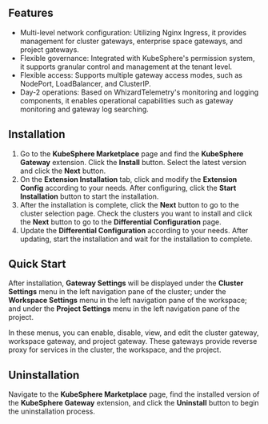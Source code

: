 ## Features

- Multi-level network configuration: Utilizing Nginx Ingress, it provides management for cluster gateways, enterprise space gateways, and project gateways.
- Flexible governance: Integrated with KubeSphere's permission system, it supports granular control and management at the tenant level.
- Flexible access: Supports multiple gateway access modes, such as NodePort, LoadBalancer, and ClusterIP.
- Day-2 operations: Based on WhizardTelemetry's monitoring and logging components, it enables operational capabilities such as gateway monitoring and gateway log searching.

## Installation

1. Go to the **KubeSphere Marketplace** page and find the **KubeSphere Gateway** extension. Click the **Install** button. Select the latest version and click the **Next** button.
2. On the **Extension Installation** tab, click and modify the **Extension Config** according to your needs. After configuring, click the **Start Installation** button to start the installation.
3. After the installation is complete, click the **Next** button to go to the cluster selection page. Check the clusters you want to install and click the **Next** button to go to the **Differential Configuration** page.
4. Update the **Differential Configuration** according to your needs. After updating, start the installation and wait for the installation to complete.

## Quick Start

After installation, **Gateway Settings** will be displayed under the **Cluster Settings** menu in the left navigation pane of the cluster; under the **Workspace Settings** menu in the left navigation pane of the workspace; and under the **Project Settings** menu in the left navigation pane of the project.

In these menus, you can enable, disable, view, and edit the cluster gateway, workspace gateway, and project gateway. These gateways provide reverse proxy for services in the cluster, the workspace, and the project.


## Uninstallation

Navigate to the **KubeSphere Marketplace** page, find the installed version of the **KubeSphere Gateway** extension, and click the **Uninstall** button to begin the uninstallation process.